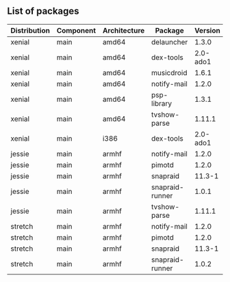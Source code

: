 ## List of packages

| Distribution | Component | Architecture | Package | Version |
| ------------ | ------ | -------- | ------- | ------- |
|xenial|main|amd64|delauncher|1.3.0|
|xenial|main|amd64|dex-tools|2.0-ado1|
|xenial|main|amd64|musicdroid|1.6.1|
|xenial|main|amd64|notify-mail|1.2.0|
|xenial|main|amd64|psp-library|1.3.1|
|xenial|main|amd64|tvshow-parse|1.11.1|
|xenial|main|i386|dex-tools|2.0-ado1|
|jessie|main|armhf|notify-mail|1.2.0|
|jessie|main|armhf|pimotd|1.2.0|
|jessie|main|armhf|snapraid|11.3-1|
|jessie|main|armhf|snapraid-runner|1.0.1|
|jessie|main|armhf|tvshow-parse|1.11.1|
|stretch|main|armhf|notify-mail|1.2.0|
|stretch|main|armhf|pimotd|1.2.0|
|stretch|main|armhf|snapraid|11.3-1|
|stretch|main|armhf|snapraid-runner|1.0.2|
